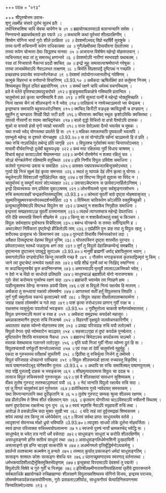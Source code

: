 +++
title = "०९३"

+++
श्रीपुरुषोत्तम उवाच-  
शृणु लक्ष्मीह संसारे दुर्लभं सुलभं व्रतैः ।  
तपोभिश्चाशिषा चापि सेवया चार्पणेन च ॥१ ॥
ब्रह्मयोगबलस्याऽग्रे बलान्यन्यानि सर्वशः ।  
निम्नायन्ते ब्रह्मचर्यबलाग्रे इव पद्मजे ॥२ ॥
कथयामि कथां पूर्वभवां शीलप्ररक्षिणीम् ।  
शिष्येण योगिना भार्या गुरोः शीले प्ररक्षिता ॥२ ॥
देवशर्मांऽभवद् विप्रो महर्षिर्वै सुराष्ट्रके ।  
तस्य पत्नी रुचिनाम्नी रूपेण राधिकासमा ॥४ ॥
गुणैर्लक्ष्मीसमा दिव्ययौवना देवतोत्तमा ।  
तस्या रूपेण चोन्मत्ता देवाः सिद्धाश्च मानवाः ॥५ ॥
अजायन्त विशेषेण महेन्द्रो मोहमाप्तवान् ।  
व्यचिन्तयत् सदा तां तु समारब्धुं क्षणान्तरे ॥६ ॥
देवशर्माऽपि नारीणां स्वभावज्ञो यथाबलम् ।  
ररक्ष तां निजावासे नैकान्तं प्रददौ क्वचित् ॥७ ॥
इन्द्रो मुहुः समायात्याश्रमोपान्ते गवेषुकः ।  
तस्या लाभार्थमेवाऽपि नैवाऽलभत तत्क्षणम् ॥८ ॥
बिभेति विप्रशापाद्वै दृष्टिपथं न गच्छति ।  
प्रच्छन्नश्च प्रयात्येव रूपान्तरैरनेकधा ॥९ ॥
देवशर्मा तपोयोगाज्जानातीन्द्रं गवेषिणम् ।  
कामुकं विहरन्तं च वनोपान्ते विचारिणम् ॥3.93.१० ॥
अथैकदा ऋषिर्लक्ष्मि! व्रतं कर्तुमना निजम् ।  
शिष्यमाहूय विपुलं दयितं ब्रह्मयोगिनम् ॥११ ॥
समर्थं रक्षणे चापि धर्मस्थं वचनस्थितम् ।  
व्रते मे वर्तते वृत्तिश्चाऽश्वपट्टसरोवरे ॥१२॥
कुङ्कुमवापिकाक्षेत्रे गमिष्यामि व्रतान्वितः ।  
चातुर्मास्यं व्रतं कृत्वा चागमिष्यामि वै ततः ॥१३ ॥
रुचिं सुरूपां पत्नीं मे महेन्द्रो भोक्तुमिच्छति ।  
नित्यं रक्षस्व चैनं त्वं शीलभङ्गो न वै भवेत् ॥१४॥
पातिव्रत्यं न नश्येच्चाऽप्रमत्तो भव चेन्द्रकम् ।  
इन्द्रश्चात्र समायाति बहुरूपधरोऽनिशम् ॥१५॥
क्वचित् किरीटी वज्रधृक् क्वचिद्धन्वी च दण्डवान् ।  
मुहूर्तेन तु चाण्डालः शिखी विप्रो जटी व्रती ॥१६॥
चीरवासाः क्वचित् स्थूलः कृशोऽतिथिः क्वचित्तथा ।  
तापसो गौरवर्णो वा श्यामः क्वचिद्वनेचरः ॥१७॥
बालो वृद्धो विचित्तो वा क्षत्रो वैश्योऽपि दासकः ।  
शुको वा वायसो हंसो मृगो व्याघ्रो भवत्यपि ॥१८॥
राजा देवोऽथवा दैत्यो भवत्येव च मूषकः ।  
यथा रुच्यो भवेद् योगस्तथा प्रवर्तते हि सः ॥१ ९॥
मक्षिका मशकश्चापि पुष्पवल्ली भवत्यपि ।  
एवम्भूतो महेन्द्रः स दृश्यते योगचक्षुषा ॥3.93.२०॥
स त्वं योग्योऽसि रक्षैनां चाऽप्रमत्तो हि तं प्रति ।  
यथा रुचिं नाऽवलिहेत् तथेन्द्रं प्रति जागृहि ॥२१ ॥
विपुलश्च गुरोर्वाक्यं मत्वा चिन्तापरोऽभवत् ।  
मायावी वीर्यवानिन्द्रो दुर्धर्षो बहुरूपधृक् ॥२२॥
कथं मया रक्षितव्या गुर्वी विधाय चाश्रमम् ।  
विचार्य बहुधा कायाऽऽवेशं श्रेष्ठममन्यत ॥२३॥
अन्यैर्न पौरुषेणेयं न शक्या रक्षितुं यतः ।  
सोऽहं योगबलेनैनां रक्षिष्यामि वपुस्थितः ॥२४॥
इति निर्णीय विपुलः प्रविवेश समाधिना ।  
कलेवरे गुरुपत्न्या उवास च समाहितः ॥२५॥
असक्तः पद्मपत्रस्थजलबिन्दुसमोऽभवत् ।  
गुर्व्या देहे निजं सूक्ष्मं देहं कृत्वा समन्ततः ॥२६॥
स्थलं तु व्यापकं देहं लीनं कृत्वा तु योगतः ।  
स्थूलेनाऽपि विवेशाऽसौ गुर्वीदेहेऽभितः खलु ॥२७॥
एवं विष्टभ्य विपुलो ह्युवास सा विवेद न ।  
चातुर्मास्यं तु सम्पूर्णं मातरं सोऽभ्यरक्षत ॥२८॥
उवासाऽचेष्टमानः स छायेवाऽन्तर्हितोऽनिशम् ।  
इन्द्रो दिव्यस्वरूपः सन् प्रविवेश युवाऽऽश्रमम् ॥२९॥
लोभनीयतमो भूत्वा सर्वशृङ्गारशोभनः ।  
रुचिं कमलपत्राक्षीं चन्द्रकान्तिसमद्युतिम् ॥3.93.३ ०॥
कोमलां युवतीं चाग्रे दृष्ट्वा मोहमवासृजत् ।  
सूक्ष्मातिसूक्ष्मवस्त्रान्तोपस्थदर्शनमोहिता ॥३ १ ॥
विस्मिता चातिरूपेण कोऽसीति वक्तुमिच्छुकी ।  
प्रत्युत्थातुमियेषाऽपि विष्टब्धा विपुलेन सा ॥३२॥
उत्थातुं न शशाकैव निगृहीता समाधिना ।  
इन्द्रस्तां सम्प्रहस्याऽऽह युवतीं दत्तमानसाम् ॥३२॥
त्वदर्थं त्वागतश्चात्र महेन्द्रो देवताधिपः ।  
रतिं देहि समायाहि विमाने शीघ्रमेव मे ॥३४॥
किन्तु सा न शशाकैवोत्थातुं वक्तुं च किञ्चन ।  
विपुलः सर्वमाज्ञाय द्वयोस्तत्र विचेष्टितम् ॥३५॥
बबन्ध योगबन्धैः स तस्याः सर्वेन्द्रियाणि ह ।  
अथाऽचेष्टां निर्विकारां दृष्ट्वेन्द्रो व्रीडितोऽपि ताम् ॥३६॥
एह्येहीति पुनः प्राह तदा तु विपुलः खलु ।  
शरीरस्थः प्रत्युवाच भोः किमागमनं तव ॥३७॥
पुरन्दरो विचार्यैव निर्मनस्कोत्तरं तदा ।  
अवैक्षत दिव्यदृष्ट्या देहस्थं विपुलं मुनिम् ॥३८॥
घोरतपस्विनं दृष्ट्वा शापभीतः पुरन्दरः ।  
प्रवेपताऽभवत् स्तब्धो जडतुल्यः क्षणं तदा ॥३९॥
तूर्णं तु विपुलो देहान्निष्क्रम्येन्द्रं समब्रवीत् ।  
दुष्टमानस दुष्टात्मन् पापबुद्धे सुराऽधम ॥3.93.४०॥
मानुषीं ब्राह्मणीं धर्माद् भ्रंशयितुमना भवान् ।  
समागतोऽस्ति दण्ड्योऽस्ति किन्तु त्यजामि गच्छ वै ॥४१ ॥
गौतमेन भगाङ्कस्त्वं कृतस्तद्विस्मृतं नु किम् ।  
जाने त्वां दुष्टचेष्टं तन्मयेयं रक्ष्यते ततः ॥४२॥
याहि शीघ्रं गुरुर्मे त्वां मा निर्दहेद् रुषाग्निना ।  
मा कदाचित्पुनश्चैवं कुरु क्षयनिमन्त्रणम् ॥४३॥
अमरस्याऽपि मृत्युर्वै तपसाऽऽकस्मिको भवेत् ।  
न देवो न च विप्रो वा साधोरग्रे प्रतिष्ठति ॥४४॥
साधुश्चाऽहं ब्रह्मशीलो योगो नारायणाश्रयः ।  
गुरोः सेवां करोम्यत्र गुर्व्याश्च रक्षणं सदा ॥४५॥
ब्रह्मचारी भवाम्येव तव निग्रहणे क्षमः ।  
याहीत्युक्तश्च देवेन्द्रः सन्त्रस्तः प्रययौ दिवम् ॥४६॥
एवं स विपुलो नित्यं रक्षत्येव हि मातरम् ।  
अथैकदा तु सन्ध्यायां राक्षसो लोममर्षणः ॥४७॥
आगतस्तां सतीं हर्तुं विपुलस्तत्र तिष्ठति ।  
तूर्णं गुर्वी समुत्तोल्य स्कन्धे कृत्वाऽम्बरे ययौ ॥४८ ॥
विपुलः सहसा वीक्ष्योतपाताम्बरवर्त्मना ।  
जग्राह राक्षसं लोममर्षणं च गले तदा ॥४९॥
पाशं कृत्वा रुरोधाऽस्य प्राणान् गुर्वीं ररक्ष च ।  
राक्षसश्च व्यसुर्भूत्वा पपातोर्व्यां भयङ्करः ॥3.93.५० ॥
गुर्वीमुत्तोल्य चाकाशे शनैरुर्व्यामवातरत् ।  
विपुलः प्रणनामाऽपि मातरं च ररक्ष ह ॥५१ ॥
अथैकदा समुद्रस्थः कपर्दको महासुरः ।  
भ्रमन्नाकाशमार्गेण दृष्ट्वा रुचिं निजाश्रमे ॥५२ ॥
विहरन्तीं वृक्षमूले जलसेचनकारिणीम् ।  
अवाततार सहसा व्योम्नो मोहगतश्च ताम् ॥५३ ॥
प्रसह्य परिजग्राह रुचिं ययौ ततोऽम्बरे ।  
विपुलो वेगतः पृष्ठे व्योमवाटेन चाऽद्रवत् ॥५४ ॥
सहसाऽऽगृह्य तं दुष्टं कपर्दकं पुनर्बलात् ।  
मुष्टिघातेन शिरसि मारयामास नैकधा ॥५५ ॥
ब्रह्मरन्धं बिभेदाऽस्य कपर्दकस्य चाऽम्बरे ।  
मस्तकं वेशथामास गलान्तरे ततोऽसुरः ॥५६ ॥
मृतिं ययौ निजां गुर्वीं नीत्वा व्योम्ना द्रुतं हि सः ।  
विपुलश्चाययौ पर्णकुटीं शान्तोऽभवत्तदा ॥५७ ॥
एवं ररक्ष तां देवीं चातुर्मास्ये मुहुर्मुहुः ।  
एकदा स गुरुस्तस्य परीक्षार्थं सुरूपिणी ॥५८ ॥
द्वितीया तु रुचिर्भूत्वा निर्जने तु तमोमये ।  
विपुलं परिजग्राह धोत्रप्रान्ते रतीच्छया ॥५९ ॥
विपुलः शीलसम्पन्नो ज्ञात्वा रुच्यास्तु विकृतिम् ।  
स्वयं पाषाणरूपोऽभूद् योगैश्वर्येण पुत्तलः ॥3.93.६ ० ॥
अथापि सा रुचिः समाश्लिषत् पाषाणपुत्तलम् ।  
तदा वह्निं पुत्तलाद्वै दाहकं च भयङ्करम् ॥६१ ॥
शीघ्रमुत्पादयामास विपुलः सा ददाह च ।  
तत्याज विपुलं रुचिस्वरूपो गुरुरुत्सुकः ॥६२॥
एवं वै शीलरक्षायां सावधानं सुशिष्यकम् ।  
वीक्ष्य तुतोष गुरुराट् ततश्चाऽदृश्यतां ययौ ॥६ ३ ॥
नेदं जानाति विपुलो रक्षत्येव रुचिं सदा ।  
एवं तु विगतं चातुर्मास्यं व्रतं गुरोस्ततः ॥६४॥
व्रतोत्थिताय गुरवे न्यवेदयत् समस्तकम् ।  
यथा विघ्नान्यागतानि यथा दूरीकृतानि च ॥६ ५॥
तुतोष गुरुराट् सम्यक् श्रुत्वा शीलस्य रक्षणम् ।  
प्राह प्रीतोऽस्मि ते शिष्य शीलं रक्षितवान् यतः ॥६६ ॥
कृतवान् योगरीत्या चाऽऽविश्याऽपि स्त्रीतनौ स्थितम् ।  
रक्षणं दुष्टदेवाच्च राक्षसेभ्यः पुनः पुनः ॥६ ७॥
स्वयं स्पृशसि नैवाऽपि स्पृहावतीं रुचिं तथा ।  
अतोऽहं ते प्रसन्नोऽस्मि सदा मुक्तः सुखी भव ॥६८ ॥
यदि त्वहं त्वां दुर्वृत्तमद्राक्षं शिष्यसत्तम ।  
शपेयं त्वामहं तत्र किन्तु त्वं धर्मधैर्यवान् ॥६९॥
विजयं सर्वथा प्राप्तः साधुस्त्वमेव वर्तसे ।  
त्वादृशानां सेवनाच्च मोक्षो ध्रुवो भविष्यति ॥3.93.७०॥
त्वादृशाः साधवो लोके दुर्लभा मोहवर्जिताः ।  
स्वयं प्राप्ता परित्यक्ता रुचिस्त्वयोपलात्मना ॥७ १॥
स्वजनो पुरुषं नार्यो भ्रामकश्चेद् भवेद्धि सः ।  
साधुश्चेत् स भवेत् तत्र नारी धर्मे वसेत्तदा ॥७२॥
साधुसङ्गः साधुतां च करोति शीलरक्षिणीम् ।  
असाधुसङ्गमो हन्ति सतीत्वं साधुतां तथा ॥७३॥
असाधुसङ्गतिर्धर्मनाशिनी दुःखदायिनी ।  
असत्सङ्गो वृषं हन्ति चाऽवृषं सत्करोति च ॥७४॥
अधर्मागमतो वृत्तिर्बुद्धिर्मनोऽघकर्मसु ।  
प्रवर्तन्ते ततश्चात्मा कल्मषेण तु हन्यते ॥७५॥
तस्मात् कुर्यात् प्रसत्सङ्गं धर्मदां साधुसङ्गतिम् ।  
सत्सङ्गः शाश्वतः कोशः सत्सङ्गः शेवधिः परः ॥७६॥
पठनाच्छ्रवणादस्य स्मरणाद् वर्तनात्तथा ।  
धर्मभक्त्यादिशीलाद्यैर्भुक्तिमुक्तिर्भवेन्नृणाम् ॥७७॥
इत्युक्त्वा विररामाऽपि देवशर्मा तु पद्मजे! ।  
विपुलोऽपि सिषेवे च गुरुं गुर्वीं च निःस्पृहः ॥७८॥
इतिश्रीलक्ष्मीनारायणीयसंहितायां तृतीये द्वापरसन्ताने सर्वबलाधिके ब्रह्मयोगबले रुचिब्राह्मण्याः शीलरक्षणे विपुलाख्यशिष्यस्य योगिनो विजयः, इन्द्रस्य पराजयः,  
लोममर्षणकपर्दकराक्षसयोर्विनाशः, गुरोः प्रसन्नताऽऽशीर्वादः, साधुत्वगौरवं चेत्यादिनिरूपणनामा त्रिनवतितमोऽध्यायः ॥९३ ॥
    
